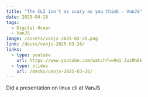 ```yaml
---
title: "The CLI isn't as scary as you think - VanJS"
date: 2025-04-16
tags:
  - Digital Ocean
  - VanJS
image: /assets/vanjs-2025-03-26.png
link: /decks/vanjs-2025-03-26/
links:
  - type: youtube
    url: https://www.youtube.com/watch?v=9m1_JuzRhEk
  - type: slides
    url: /decks/vanjs-2025-03-26/
---
```


Did a presentation on linux cli at VanJS
